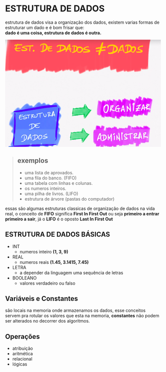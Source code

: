 # ESTRUTURA DE DADOS  

estrutura de dados visa a organização dos dados, existem varias formas de estruturar um dado e é bom frisar que:  
**dado é uma coisa, estrutura de dados é outra.**

![estrutura de dados](/prints/Captura%20de%20tela%20de%202023-05-30%2006-12-14.png)

> ## exemplos
>
> - uma lista de aprovados.
> - uma fila do banco. (FIFO)
> - uma tabela com linhas e colunas.
> - os numeros inteiros.
> - uma pilha de livros. (LIFO)
> - estrutura de árvore (pastas do computador)

essas são algumas estruturas classicas de organização de dados na vida real, o conceito de **FIFO** significa **First In First Out** ou seja **primeiro a entrar primeiro a sair**, já o **LIFO** é o oposto **Last In First Out**

## ESTRUTURA DE DADOS BÁSICAS

- INT
  - numeros inteiro **(1, 3, 9)**
- REAL
  - numeros reais **(1.45, 3.1415, 7.45)**
- LETRA
  - a depender da linguagem uma sequência de letras
- BOOLEANO
  - valores verdadeiro ou falso

## Variáveis e Constantes

são locais na memoria onde armazenamos os dados, esse conceitos servem pra rotular os valores que esta na memoria, **constantes** não podem ser alterados no decorrer dos algoritmos.

## Operações

- atribuição
- aritmética
- relacional
- lógicas
